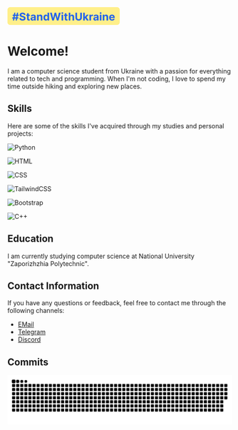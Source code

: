 [![StandWithUkraine](https://raw.githubusercontent.com/vshymanskyy/StandWithUkraine/main/badges/StandWithUkraine.svg)](https://github.com/vshymanskyy/StandWithUkraine/blob/main/docs/README.md)

# Welcome!

I am a computer science student from Ukraine with a passion for everything related to tech and programming. When I'm not coding, I love to spend my time outside hiking and exploring new places.

## Skills

Here are some of the skills I've acquired through my studies and personal projects:

![Python](https://img.shields.io/badge/Python-14354C?style=for-the-badge&logo=python&logoColor=white)

![HTML](https://img.shields.io/badge/HTML5-E34F26?style=for-the-badge&logo=html5&logoColor=white)

![CSS](https://img.shields.io/badge/CSS3-1572B6?style=for-the-badge&logo=css3&logoColor=white)

![TailwindCSS](https://img.shields.io/badge/Tailwind_CSS-38B2AC?style=for-the-badge&logo=tailwind-css&logoColor=white)

![Bootstrap](https://img.shields.io/badge/Bootstrap-563D7C?style=for-the-badge&logo=bootstrap&logoColor=white)

![C++](https://img.shields.io/badge/C%2B%2B-00599C?style=for-the-badge&logo=c%2B%2B&logoColor=white)

## Education

I am currently studying computer science at National University "Zaporizhzhia Polytechnic".

## Contact Information

If you have any questions or feedback, feel free to contact me through the following channels:

- [EMail](mailto:seesmwork@gmail.com)
- [Telegram](https://t.me/seesmof)
- [Discord](https://discordapp.com/users/289998109226958858)

## Commits

![snake gif](https://github.com/seesmof/seesmof/blob/output/github-contribution-grid-snake-dark.svg)
